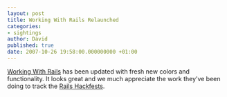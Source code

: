 ```yaml
---
layout: post
title: Working With Rails Relaunched
categories:
- sightings
author: David
published: true
date: 2007-10-26 19:58:00.000000000 +01:00
---
```

<p><a href="http://www.workingwithrails.com/">Working With Rails</a> has been updated with fresh new colors and functionality. It looks great and we much appreciate the work they&#8217;ve been doing to track the <a href="http://www.workingwithrails.com/hackfest/">Rails Hackfests</a>.</p>